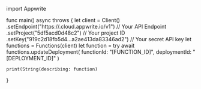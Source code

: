 import Appwrite

func main() async throws {
    let client = Client()
      .setEndpoint("https://<REGION>.cloud.appwrite.io/v1") // Your API Endpoint
      .setProject("5df5acd0d48c2") // Your project ID
      .setKey("919c2d18fb5d4...a2ae413da83346ad2") // Your secret API key
    let functions = Functions(client)
    let function = try await functions.updateDeployment(
        functionId: "[FUNCTION_ID]",
        deploymentId: "[DEPLOYMENT_ID]"
    )

    print(String(describing: function)
}
